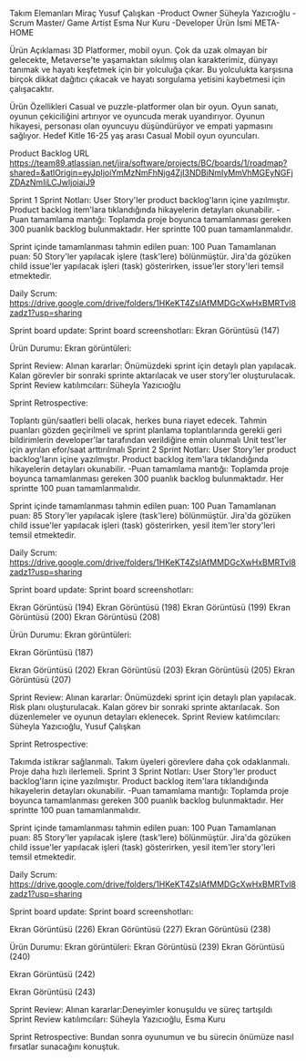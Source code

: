 Takım Elemanları
Miraç Yusuf Çalışkan -Product Owner
Süheyla Yazıcıoğlu -Scrum Master/ Game Artist
Esma Nur Kuru -Developer
Ürün İsmi
META-HOME

Ürün Açıklaması
3D Platformer, mobil oyun. Çok da uzak olmayan bir gelecekte, Metaverse'te yaşamaktan sıkılmış olan karakterimiz, dünyayı tanımak ve hayatı keşfetmek için bir yolculuğa çıkar. Bu yolculukta karşısına birçok dikkat dağıtıcı çıkacak ve hayatı sorgulama yetisini kaybetmesi için çalışacaktır.

Ürün Özellikleri
Casual ve puzzle-platformer olan bir oyun.
Oyun sanatı, oyunun çekiciliğini artırıyor ve oyuncuda merak uyandırıyor.
Oyunun hikayesi, personası olan oyuncuyu düşündürüyor ve empati yapmasını sağlıyor.
Hedef Kitle
16-25 yaş arası Casual Mobil oyun oyuncuları.

Product Backlog URL
https://team89.atlassian.net/jira/software/projects/BC/boards/1/roadmap?shared=&atlOrigin=eyJpIjoiYmMzNmFhNjg4ZjI3NDBiNmIyMmVhMGEyNGFjZDAzNmIiLCJwIjoiaiJ9

Sprint 1
Sprint Notları: User Story'ler product backlog'ların içine yazılmıştır. Product backlog item'lara tıklandığında hikayelerin detayları okunabilir.
-Puan tamamlama mantığı: Toplamda proje boyunca tamamlanması gereken 300 puanlık backlog bulunmaktadır. Her sprintte 100 puan tamamlanmalıdır.

Sprint içinde tamamlanması tahmin edilen puan: 100 Puan
Tamamlanan puan: 50
Story'ler yapılacak işlere (task'lere) bölünmüştür. Jira'da gözüken child issue'ler yapılacak işleri (task) gösterirken, issue'ler story'leri temsil etmektedir.

Daily Scrum: https://drive.google.com/drive/folders/1HKeKT4ZsIAfMMDGcXwHxBMRTvl8zadz1?usp=sharing

Sprint board update: Sprint board screenshotları: Ekran Görüntüsü (147)

Ürün Durumu: Ekran görüntüleri:

Sprint Review: Alınan kararlar: Önümüzdeki sprint için detaylı plan yapılacak. Kalan görevler bir sonraki sprinte aktarılacak ve user story'ler oluşturulacak. Sprint Review katılımcıları: Süheyla Yazıcıoğlu

Sprint Retrospective:

Toplantı gün/saatleri belli olacak, herkes buna riayet edecek.
Tahmin puanları gözden geçirilmeli ve sprint planlama toplantılarında gerekli geri bildirimlerin developer'lar tarafından verildiğine emin olunmalı
Unit test'ler için ayrılan efor/saat arttırılmalı
Sprint 2
Sprint Notları: User Story'ler product backlog'ların içine yazılmıştır. Product backlog item'lara tıklandığında hikayelerin detayları okunabilir.
-Puan tamamlama mantığı: Toplamda proje boyunca tamamlanması gereken 300 puanlık backlog bulunmaktadır. Her sprintte 100 puan tamamlanmalıdır.

Sprint içinde tamamlanması tahmin edilen puan: 100 Puan
Tamamlanan puan: 85
Story'ler yapılacak işlere (task'lere) bölünmüştür. Jira'da gözüken child issue'ler yapılacak işleri (task) gösterirken, yesil item'ler story'leri temsil etmektedir.

Daily Scrum: https://drive.google.com/drive/folders/1HKeKT4ZsIAfMMDGcXwHxBMRTvl8zadz1?usp=sharing

Sprint board update: Sprint board screenshotları:

Ekran Görüntüsü (194) Ekran Görüntüsü (198) Ekran Görüntüsü (199) Ekran Görüntüsü (200) Ekran Görüntüsü (208)

Ürün Durumu: Ekran görüntüleri:

Ekran Görüntüsü (187)

Ekran Görüntüsü (202) Ekran Görüntüsü (203) Ekran Görüntüsü (205) Ekran Görüntüsü (207)

Sprint Review: Alınan kararlar: Önümüzdeki sprint için detaylı plan yapılacak. Risk planı oluşturulacak. Kalan görev bir sonraki sprinte aktarılacak. Son düzenlemeler ve oyunun detayları eklenecek. Sprint Review katılımcıları: Süheyla Yazıcıoğlu, Yusuf Çalışkan

Sprint Retrospective:

Takımda istikrar sağlanmalı.
Takım üyeleri görevlere daha çok odaklanmalı.
Proje daha hızlı ilerlemeli.
Sprint 3
Sprint Notları: User Story'ler product backlog'ların içine yazılmıştır. Product backlog item'lara tıklandığında hikayelerin detayları okunabilir. -Puan tamamlama mantığı: Toplamda proje boyunca tamamlanması gereken 300 puanlık backlog bulunmaktadır. Her sprintte 100 puan tamamlanmalıdır.

Sprint içinde tamamlanması tahmin edilen puan: 100 Puan Tamamlanan puan: 85 Story'ler yapılacak işlere (task'lere) bölünmüştür. Jira'da gözüken child issue'ler yapılacak işleri (task) gösterirken, yesil item'ler story'leri temsil etmektedir.

Daily Scrum: https://drive.google.com/drive/folders/1HKeKT4ZsIAfMMDGcXwHxBMRTvl8zadz1?usp=sharing

Sprint board update: Sprint board screenshotları:

Ekran Görüntüsü (226) Ekran Görüntüsü (227) Ekran Görüntüsü (238)

Ürün Durumu: Ekran görüntüleri: Ekran Görüntüsü (239) Ekran Görüntüsü (240)

Ekran Görüntüsü (242)

Ekran Görüntüsü (243)

Sprint Review: Alınan kararlar:Deneyimler konuşuldu ve süreç tartışıldı Sprint Review katılımcıları: Süheyla Yazıcıoğlu, Esma Kuru

Sprint Retrospective: Bundan sonra oyunumun ve bu sürecin önümüze nasıl fırsatlar sunacağını konuştuk.
